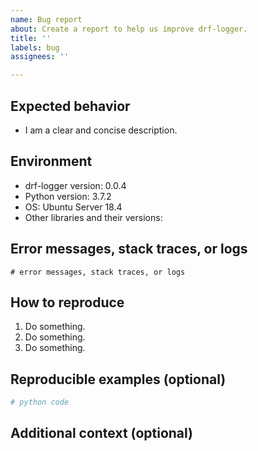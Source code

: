 ```yaml
---
name: Bug report
about: Create a report to help us improve drf-logger.
title: ''
labels: bug
assignees: ''

---
```


## Expected behavior
- I am a clear and concise description.

## Environment

- drf-logger version: 0.0.4
- Python version: 3.7.2
- OS: Ubuntu Server 18.4
- Other libraries and their versions:

## Error messages, stack traces, or logs

```
# error messages, stack traces, or logs
```

## How to reproduce

1. Do something.
2. Do something.
3. Do something.

## Reproducible examples (optional)

```python
# python code
```

## Additional context (optional)
